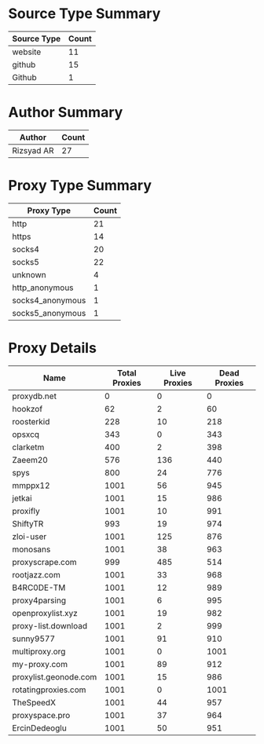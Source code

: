 # Source Type Summary

| Source Type | Count |
|-------------|-------|
| website | 11 |
| github | 15 |
| Github | 1 |


# Author Summary

| Author | Count |
|--------|-------|
| Rizsyad AR | 27 |


# Proxy Type Summary

| Proxy Type | Count |
|------------|-------|
| http | 21 |
| https | 14 |
| socks4 | 20 |
| socks5 | 22 |
| unknown | 4 |
| http_anonymous | 1 |
| socks4_anonymous | 1 |
| socks5_anonymous | 1 |


# Proxy Details

| Name | Total Proxies | Live Proxies | Dead Proxies |
|------|---------------|--------------|---------------|
| proxydb.net | 0 | 0 | 0 |
| hookzof | 62 | 2 | 60 |
| roosterkid | 228 | 10 | 218 |
| opsxcq | 343 | 0 | 343 |
| clarketm | 400 | 2 | 398 |
| Zaeem20 | 576 | 136 | 440 |
| spys | 800 | 24 | 776 |
| mmppx12 | 1001 | 56 | 945 |
| jetkai | 1001 | 15 | 986 |
| proxifly | 1001 | 10 | 991 |
| ShiftyTR | 993 | 19 | 974 |
| zloi-user | 1001 | 125 | 876 |
| monosans | 1001 | 38 | 963 |
| proxyscrape.com | 999 | 485 | 514 |
| rootjazz.com | 1001 | 33 | 968 |
| B4RC0DE-TM | 1001 | 12 | 989 |
| proxy4parsing | 1001 | 6 | 995 |
| openproxylist.xyz | 1001 | 19 | 982 |
| proxy-list.download | 1001 | 2 | 999 |
| sunny9577 | 1001 | 91 | 910 |
| multiproxy.org | 1001 | 0 | 1001 |
| my-proxy.com | 1001 | 89 | 912 |
| proxylist.geonode.com | 1001 | 15 | 986 |
| rotatingproxies.com | 1001 | 0 | 1001 |
| TheSpeedX | 1001 | 44 | 957 |
| proxyspace.pro | 1001 | 37 | 964 |
| ErcinDedeoglu | 1001 | 50 | 951 |
